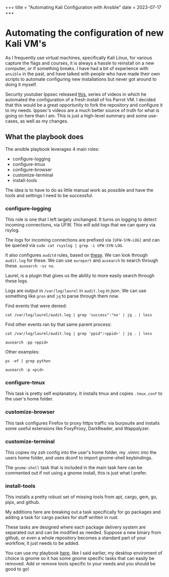 +++
title = "Automating Kali Configuration with Ansible"
date = 2023-07-17
+++
# Automating the configuration of new Kali VM's

As I frequently use virtual machines, specifically Kali Linux, for various capture the flags and courses, it is always a hassle to reinstall on a new computer, or if something breaks. I have had a bit of experience with `ansible` in the past, and have talked with people who have made their own scripts to automate configuring new installations but never got around to doing it myself.

Security youtuber Ippsec released [this](https://www.youtube.com/playlist?list=PLidcsTyj9JXJVIFqyHBHzrRYKPpZYFjM8), series of videos in which he automated the configuration of a fresh install of his Parrot VM. I decided that this would be a great opportunity to fork the repository and configure it to my needs. Ippsec's videos are a much better source of truth for what is going on here than I am. This is just a high-level summary and some use-cases, as well as my changes. 

## What the playbook does

The ansible playbook leverages 4 main roles:

- configure-logging
- configure-tmux
- configure-browser
- customize-terminal
- install-tools

The idea is to have to do as little manual work as possible and have the tools and settings I need to be successful.

### configure-logging

This role is one that I left largely unchanged. It turns on logging to detect incoming connections, via UFW.  This will add logs that we can query via rsylog.

The logs for incoming connections are prefixed via `[UFW-SYN-LOG]` and can be queried via `sudo cat rsyslog | grep -i UFW-SYN-LOG`.

It also configures `auditd` rules, based on [these](https://github.com/gaberob/kali-ansible/blob/master/roles/configure-logging/files/audit.rules). We can look through `audit.log` for these. We can use `aureport` and `ausearch` to search through these. `ausearch -sv no`.

Laurel, is a plugin that gives us the ability to more easily search through these logs.

Logs are output in `/var/log/laurel` in `audit.log` in json. We can use something like `gron` and `jq` to parse through them now.

Find events that were denied: 

`cat /var/log/laurel/audit.log | grep 'success":"no' | jq . | less `

Find other events ran by that same parent process:
 
`cat /var/log/laurel/audit.log | grep 'ppid":<ppid>' | jq . | less`

`ausearch -pp <ppid>`

Other examples:

`ps -ef | grep python`

`ausearch -p <pid>`

### configure-tmux

This task is pretty self explanatory. It installs tmux and copies `.tmux.conf` to the user's home folder.

### customize-browser

This task configures Firefox to proxy https traffic via burpsuite and installs some useful extensions like FoxyProxy, DarkReader, and Wappalyzer.

### customize-terminal

This copies my zsh config into the user's home folder, my .vimrc into the users home folder, and uses dconf to import gnome-shell keybindings.

The `gnome-shell` task that is included in the main task here can be commented out if not using a gnome install, this is just what I prefer.

### install-tools

This installs a pretty robust set of missing tools from apt, cargo, gem, go, pipx, and github.

My additions here are breaking out a task specifically for go packages and adding a task for cargo packes for stuff written in rust.

These tasks are designed where each package delivery system are separated out and can be modified as needed. Suppose a new binary from github, or even a whole repository becomes a standard part of your workflow, it just needs to be added.


You can use my playbook [here](https://github.com/gaberob/kali-ansible), like I said earlier, my desktop enviroment of choice is gnome so it has some gnome specific tasks that can easily be removed. Add or remove tools specific to your needs and you should be good to go!
